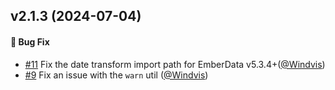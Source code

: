 ## v2.1.3 (2024-07-04)

#### :bug: Bug Fix
* [#11](https://github.com/mu-semtech/ember-mu-transform-helpers/pull/11) Fix the date transform import path for EmberData v5.3.4+([@Windvis](https://github.com/Windvis))
* [#9](https://github.com/mu-semtech/ember-mu-transform-helpers/pull/9) Fix an issue with the `warn` util ([@Windvis](https://github.com/Windvis))
